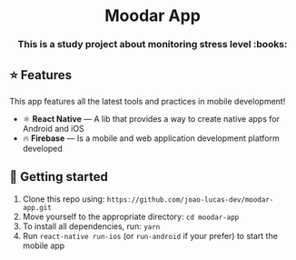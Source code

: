 <h1 align="center">Moodar App</h1>

<h3 align="center">This is a study project about monitoring stress level :books:</h3>

## :star: Features

This app features all the latest tools and practices in mobile development!

- ⚛️ **React Native** — A lib that provides a way to create native apps for Android and iOS
- :fire: **Firebase** — Is a mobile and web application development platform developed

## :electric_plug: Getting started

1. Clone this repo using: `https://github.com/joao-lucas-dev/moodar-app.git`
2. Move yourself to the appropriate directory: `cd moodar-app`
3. To install all dependencies, run: `yarn`
4. Run `react-native run-ios` (or `run-android` if your prefer) to start the mobile app
